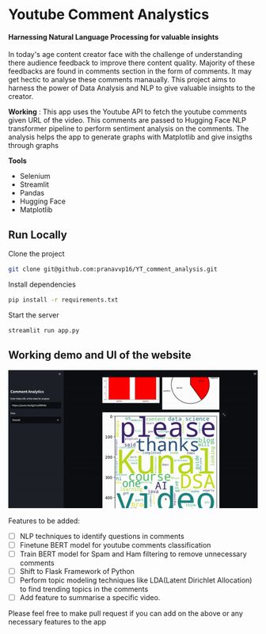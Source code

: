 # Youtube Comment Analystics
#### Harnessing Natural Language Processing for valuable insights

In today's age content creator face with the challenge of understanding there audience 
feedback to improve there content quality. Majority of these 
feedbacks are found in comments section in the form of comments. It may get hectic to analyse these comments manaually.
This project aims to harness the power of Data Analysis and NLP to give valuable insights to the creator.


**Working** : This app uses the Youtube API to fetch the youtube comments given URL of the video. This comments are passed to Hugging Face NLP transformer pipeline to perform sentiment analysis on the comments. The analysis helps the app to generate graphs with Matplotlib and give insigths through graphs

**Tools**
- Selenium
- Streamlit
- Pandas
- Hugging Face
- Matplotlib

## Run Locally

Clone the project

```bash
git clone git@github.com:pranavvp16/YT_comment_analysis.git
```

Install dependencies

```bash
pip install -r requirements.txt
```

Start the server

```bash
streamlit run app.py
```

## Working demo and UI of the website
![Working gif](App_screenshots/demo.gif)

Features to be added:
- [ ] NLP techniques to identify questions in comments
- [ ] Finetune BERT model for youtube comments classification
- [ ] Train BERT model for Spam and Ham filtering to remove unnecessary comments
- [ ] Shift to Flask Framework of Python
- [ ] Perform topic modeling techniques like LDA(Latent Dirichlet Allocation) to find trending topics in the comments
- [ ] Add feature to summarise a specific video.

Please feel free to make pull request if you can add on the above or any 
necessary features to the app
